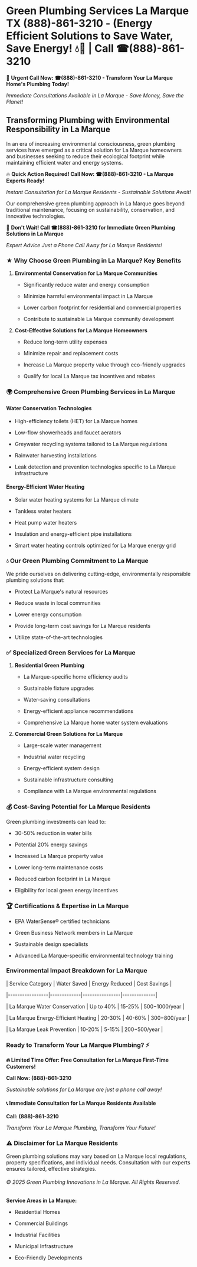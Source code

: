 # Green Plumbing Services La Marque TX (888)-861-3210 - (Energy Efficient Solutions to Save Water, Save Energy! 💧🌿 | Call ☎(888)-861-3210

🚨 **Urgent Call Now: ☎(888)-861-3210 - Transform Your La Marque Home's Plumbing Today!**
*Immediate Consultations Available in La Marque - Save Money, Save the Planet!*

## Transforming Plumbing with Environmental Responsibility in La Marque

In an era of increasing environmental consciousness, green plumbing services have emerged as a critical solution for La Marque homeowners and businesses seeking to reduce their ecological footprint while maintaining efficient water and energy systems. 

🔥 **Quick Action Required! Call Now: ☎(888)-861-3210 - La Marque Experts Ready!**
*Instant Consultation for La Marque Residents - Sustainable Solutions Await!*

Our comprehensive green plumbing approach in La Marque goes beyond traditional maintenance, focusing on sustainability, conservation, and innovative technologies.

🚨 **Don't Wait! Call ☎(888)-861-3210 for Immediate Green Plumbing Solutions in La Marque**
*Expert Advice Just a Phone Call Away for La Marque Residents!*

### ★ Why Choose Green Plumbing in La Marque? Key Benefits

1. **Environmental Conservation for La Marque Communities** 
   - Significantly reduce water and energy consumption
   - Minimize harmful environmental impact in La Marque
   - Lower carbon footprint for residential and commercial properties
   - Contribute to sustainable La Marque community development

2. **Cost-Effective Solutions for La Marque Homeowners** 
   - Reduce long-term utility expenses
   - Minimize repair and replacement costs
   - Increase La Marque property value through eco-friendly upgrades
   - Qualify for local La Marque tax incentives and rebates

### 🌍 Comprehensive Green Plumbing Services in La Marque

#### Water Conservation Technologies
- High-efficiency toilets (HET) for La Marque homes
- Low-flow showerheads and faucet aerators
- Greywater recycling systems tailored to La Marque regulations
- Rainwater harvesting installations
- Leak detection and prevention technologies specific to La Marque infrastructure

#### Energy-Efficient Water Heating
- Solar water heating systems for La Marque climate
- Tankless water heaters
- Heat pump water heaters
- Insulation and energy-efficient pipe installations
- Smart water heating controls optimized for La Marque energy grid

### 💧 Our Green Plumbing Commitment to La Marque

We pride ourselves on delivering cutting-edge, environmentally responsible plumbing solutions that:
- Protect La Marque's natural resources
- Reduce waste in local communities
- Lower energy consumption
- Provide long-term cost savings for La Marque residents
- Utilize state-of-the-art technologies

### ✅ Specialized Green Services for La Marque

1. **Residential Green Plumbing**
   - La Marque-specific home efficiency audits
   - Sustainable fixture upgrades
   - Water-saving consultations
   - Energy-efficient appliance recommendations
   - Comprehensive La Marque home water system evaluations

2. **Commercial Green Solutions for La Marque**
   - Large-scale water management
   - Industrial water recycling
   - Energy-efficient system design
   - Sustainable infrastructure consulting
   - Compliance with La Marque environmental regulations

### 💰 Cost-Saving Potential for La Marque Residents

Green plumbing investments can lead to:
- 30-50% reduction in water bills
- Potential 20% energy savings
- Increased La Marque property value
- Lower long-term maintenance costs
- Reduced carbon footprint in La Marque
- Eligibility for local green energy incentives

### 🏆 Certifications & Expertise in La Marque

- EPA WaterSense® certified technicians
- Green Business Network members in La Marque
- Sustainable design specialists
- Advanced La Marque-specific environmental technology training

### Environmental Impact Breakdown for La Marque

| Service Category | Water Saved | Energy Reduced | Cost Savings |
|-----------------|-------------|----------------|--------------|
| La Marque Water Conservation | Up to 40% | 15-25% | $500-$1000/year |
| La Marque Energy-Efficient Heating | 20-30% | 40-60% | $300-$800/year |
| La Marque Leak Prevention | 10-20% | 5-15% | $200-$500/year |

### Ready to Transform Your La Marque Plumbing? ⚡

**🔥 Limited Time Offer: Free Consultation for La Marque First-Time Customers!**

**Call Now: (888)-861-3210**
*Sustainable solutions for La Marque are just a phone call away!*

#### 📞 Immediate Consultation for La Marque Residents Available

**Call: (888)-861-3210**
*Transform Your La Marque Plumbing, Transform Your Future!*

### ⚠️ Disclaimer for La Marque Residents

Green plumbing solutions may vary based on La Marque local regulations, property specifications, and individual needs. Consultation with our experts ensures tailored, effective strategies.

###### © 2025 Green Plumbing Innovations in La Marque. All Rights Reserved.

**Service Areas in La Marque:** 
- Residential Homes
- Commercial Buildings
- Industrial Facilities
- Municipal Infrastructure
- Eco-Friendly Developments